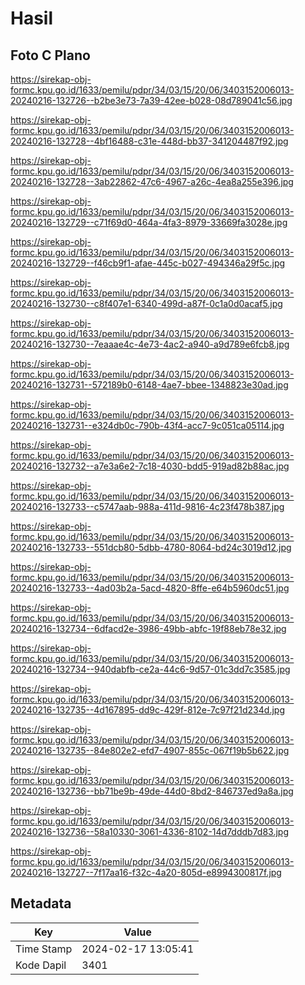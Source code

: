 # Hasil

## Foto C Plano

https://sirekap-obj-formc.kpu.go.id/1633/pemilu/pdpr/34/03/15/20/06/3403152006013-20240216-132726--b2be3e73-7a39-42ee-b028-08d789041c56.jpg

https://sirekap-obj-formc.kpu.go.id/1633/pemilu/pdpr/34/03/15/20/06/3403152006013-20240216-132728--4bf16488-c31e-448d-bb37-341204487f92.jpg

https://sirekap-obj-formc.kpu.go.id/1633/pemilu/pdpr/34/03/15/20/06/3403152006013-20240216-132728--3ab22862-47c6-4967-a26c-4ea8a255e396.jpg

https://sirekap-obj-formc.kpu.go.id/1633/pemilu/pdpr/34/03/15/20/06/3403152006013-20240216-132729--c71f69d0-464a-4fa3-8979-33669fa3028e.jpg

https://sirekap-obj-formc.kpu.go.id/1633/pemilu/pdpr/34/03/15/20/06/3403152006013-20240216-132729--f46cb9f1-afae-445c-b027-494346a29f5c.jpg

https://sirekap-obj-formc.kpu.go.id/1633/pemilu/pdpr/34/03/15/20/06/3403152006013-20240216-132730--c8f407e1-6340-499d-a87f-0c1a0d0acaf5.jpg

https://sirekap-obj-formc.kpu.go.id/1633/pemilu/pdpr/34/03/15/20/06/3403152006013-20240216-132730--7eaaae4c-4e73-4ac2-a940-a9d789e6fcb8.jpg

https://sirekap-obj-formc.kpu.go.id/1633/pemilu/pdpr/34/03/15/20/06/3403152006013-20240216-132731--572189b0-6148-4ae7-bbee-1348823e30ad.jpg

https://sirekap-obj-formc.kpu.go.id/1633/pemilu/pdpr/34/03/15/20/06/3403152006013-20240216-132731--e324db0c-790b-43f4-acc7-9c051ca05114.jpg

https://sirekap-obj-formc.kpu.go.id/1633/pemilu/pdpr/34/03/15/20/06/3403152006013-20240216-132732--a7e3a6e2-7c18-4030-bdd5-919ad82b88ac.jpg

https://sirekap-obj-formc.kpu.go.id/1633/pemilu/pdpr/34/03/15/20/06/3403152006013-20240216-132733--c5747aab-988a-411d-9816-4c23f478b387.jpg

https://sirekap-obj-formc.kpu.go.id/1633/pemilu/pdpr/34/03/15/20/06/3403152006013-20240216-132733--551dcb80-5dbb-4780-8064-bd24c3019d12.jpg

https://sirekap-obj-formc.kpu.go.id/1633/pemilu/pdpr/34/03/15/20/06/3403152006013-20240216-132733--4ad03b2a-5acd-4820-8ffe-e64b5960dc51.jpg

https://sirekap-obj-formc.kpu.go.id/1633/pemilu/pdpr/34/03/15/20/06/3403152006013-20240216-132734--6dfacd2e-3986-49bb-abfc-19f88eb78e32.jpg

https://sirekap-obj-formc.kpu.go.id/1633/pemilu/pdpr/34/03/15/20/06/3403152006013-20240216-132734--940dabfb-ce2a-44c6-9d57-01c3dd7c3585.jpg

https://sirekap-obj-formc.kpu.go.id/1633/pemilu/pdpr/34/03/15/20/06/3403152006013-20240216-132735--4d167895-dd9c-429f-812e-7c97f21d234d.jpg

https://sirekap-obj-formc.kpu.go.id/1633/pemilu/pdpr/34/03/15/20/06/3403152006013-20240216-132735--84e802e2-efd7-4907-855c-067f19b5b622.jpg

https://sirekap-obj-formc.kpu.go.id/1633/pemilu/pdpr/34/03/15/20/06/3403152006013-20240216-132736--bb71be9b-49de-44d0-8bd2-846737ed9a8a.jpg

https://sirekap-obj-formc.kpu.go.id/1633/pemilu/pdpr/34/03/15/20/06/3403152006013-20240216-132736--58a10330-3061-4336-8102-14d7dddb7d83.jpg

https://sirekap-obj-formc.kpu.go.id/1633/pemilu/pdpr/34/03/15/20/06/3403152006013-20240216-132727--7f17aa16-f32c-4a20-805d-e8994300817f.jpg


## Metadata

| Key        | Value               |
| ---------- | ------------------- |
| Time Stamp | 2024-02-17 13:05:41 |
| Kode Dapil | 3401                |



